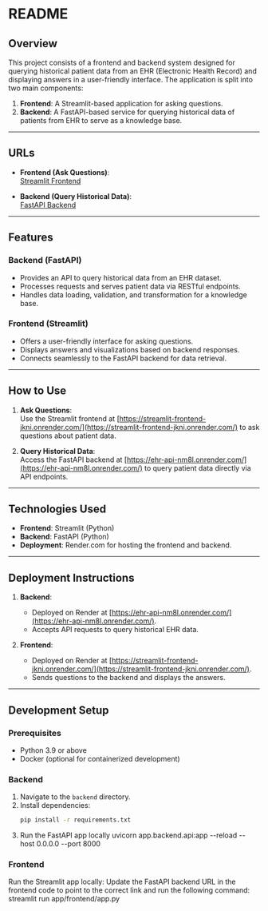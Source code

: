 # README

## Overview

This project consists of a frontend and backend system designed for querying historical patient data from an EHR (Electronic Health Record) and displaying answers in a user-friendly interface. The application is split into two main components:

1. **Frontend**: A Streamlit-based application for asking questions.
2. **Backend**: A FastAPI-based service for querying historical data of patients from EHR to serve as a knowledge base.

---

## URLs

- **Frontend (Ask Questions)**:  
  [Streamlit Frontend](https://streamlit-frontend-jkni.onrender.com/)

- **Backend (Query Historical Data)**:  
  [FastAPI Backend](https://ehr-api-nm8l.onrender.com/)

---

## Features

### Backend (FastAPI)
- Provides an API to query historical data from an EHR dataset.
- Processes requests and serves patient data via RESTful endpoints.
- Handles data loading, validation, and transformation for a knowledge base.

### Frontend (Streamlit)
- Offers a user-friendly interface for asking questions.
- Displays answers and visualizations based on backend responses.
- Connects seamlessly to the FastAPI backend for data retrieval.

---

## How to Use

1. **Ask Questions**:  
   Use the Streamlit frontend at [https://streamlit-frontend-jkni.onrender.com/](https://streamlit-frontend-jkni.onrender.com/) to ask questions about patient data.

2. **Query Historical Data**:  
   Access the FastAPI backend at [https://ehr-api-nm8l.onrender.com/](https://ehr-api-nm8l.onrender.com/) to query patient data directly via API endpoints.

---

## Technologies Used

- **Frontend**: Streamlit (Python)
- **Backend**: FastAPI (Python)
- **Deployment**: Render.com for hosting the frontend and backend.

---

## Deployment Instructions

1. **Backend**:
   - Deployed on Render at [https://ehr-api-nm8l.onrender.com/](https://ehr-api-nm8l.onrender.com/).
   - Accepts API requests to query historical EHR data.

2. **Frontend**:
   - Deployed on Render at [https://streamlit-frontend-jkni.onrender.com/](https://streamlit-frontend-jkni.onrender.com/).
   - Sends questions to the backend and displays the answers.

---

## Development Setup

### Prerequisites
- Python 3.9 or above
- Docker (optional for containerized development)

### Backend
1. Navigate to the `backend` directory.
2. Install dependencies:
   ```bash
   pip install -r requirements.txt
3. Run the FastAPI app locally
  uvicorn app.backend.api:app --reload --host 0.0.0.0 --port 8000
### Frontend
  Run the Streamlit app locally: Update the FastAPI backend URL in the frontend code to point to the correct link and run the following command:
  streamlit run app/frontend/app.py
